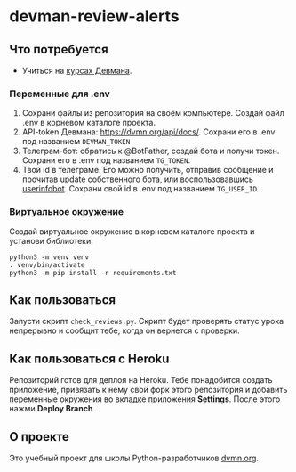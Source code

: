 # devman-review-alerts
 
## Что потребуется
- Учиться на [курсах Девмана](https://dvmn.org/modules/). 

### Переменные для .env
1. Сохрани файлы из репозитория на своём компьютере. Создай файл .env в корневом каталоге проекта.
2. API-token Девмана: https://dvmn.org/api/docs/. Сохрани его в .env под названием `DEVMAN_TOKEN`
3. Телеграм-бот: обратись к @BotFather, создай бота и получи токен. Сохрани его в .env под названием `TG_TOKEN`.
4. Твой id в телеграме. Его можно получить, отправив сообщение и прочитав update собственного бота, 
или воспользовавшись [userinfobot](https://github.com/nadam/userinfobot).
Сохрани свой id в .env под названием `TG_USER_ID`.

### Виртуальное окружение
Создай виртуальное окружение в корневом каталоге проекта и установи библиотеки:
```console
python3 -m venv venv
. venv/bin/activate
python3 -m pip install -r requirements.txt
```

## Как пользоваться
Запусти скрипт `check_reviews.py`.
Скрипт будет проверять статус урока непрерывно и сообщит тебе, когда он вернется с проверки.

## Как пользоваться с Heroku
Репозиторий готов для деплоя на Heroku. Тебе понадобится создать приложение, привязать к нему 
свой форк этого репозитория и добавить переменные окружения во вкладке приложения **Settings**. 
После этого нажми **Deploy Branch**.

## О проекте
Это учебный проект для школы Python-разработчиков [dvmn.org](https://dvmn.org).
